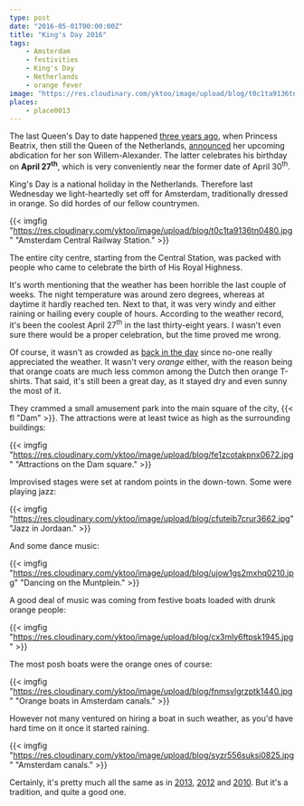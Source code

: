 ```yaml
---
type: post
date: "2016-05-01T00:00:00Z"
title: "King's Day 2016"
tags:
    - Amsterdam
    - festivities
    - King's Day
    - Netherlands
    - orange fever
image: "https://res.cloudinary.com/yktoo/image/upload/blog/t0c1ta9136tn0480.jpg"
places:
    - place0013
---
```


The last Queen's Day to date happened [three years ago](0184), when Princess Beatrix, then still the Queen of the Netherlands, [announced](0176) her upcoming abdication for her son Willem-Alexander. The latter celebrates his birthday on **April 27<sup>th</sup>**, which is very conveniently near the former date of April 30<sup>th</sup>.

<!--more-->

King's Day is a national holiday in the Netherlands. Therefore last Wednesday we light-heartedly set off for Amsterdam, traditionally dressed in orange. So did hordes of our fellow countrymen.

{{< imgfig "https://res.cloudinary.com/yktoo/image/upload/blog/t0c1ta9136tn0480.jpg" "Amsterdam Central Railway Station." >}}

The entire city centre, starting from the Central Station, was packed with people who came to celebrate the birth of His Royal Highness.

It's worth mentioning that the weather has been horrible the last couple of weeks. The night temperature was around zero degrees, whereas at daytime it hardly reached ten. Next to that, it was very windy and either raining or hailing every couple of hours. According to the weather record, it's been the coolest April 27<sup>th</sup> in the last thirty-eight years. I wasn't even sure there would be a proper celebration, but the time proved me wrong.

Of course, it wasn't as crowded as [back in the day](ru;0153) since no-one really appreciated the weather. It wasn't very *orange* either, with the reason being that orange coats are much less common among the Dutch then orange T-shirts. That said, it's still been a great day, as it stayed dry and even sunny the most of it.

They crammed a small amusement park into the main square of the city, {{< fl "Dam" >}}. The attractions were at least twice as high as the surrounding buildings:

{{< imgfig "https://res.cloudinary.com/yktoo/image/upload/blog/fe1zcotakpnx0672.jpg" "Attractions on the Dam square." >}}

Improvised stages were set at random points in the down-town. Some were playing jazz:

{{< imgfig "https://res.cloudinary.com/yktoo/image/upload/blog/cfuteib7crur3662.jpg" "Jazz in Jordaan." >}}

And some dance music:

{{< imgfig "https://res.cloudinary.com/yktoo/image/upload/blog/ujow1gs2mxhq0210.jpg" "Dancing on the Muntplein." >}}

A good deal of music was coming from festive boats loaded with drunk orange people:

{{< imgfig "https://res.cloudinary.com/yktoo/image/upload/blog/cx3mly6ftpsk1945.jpg" >}}

The most posh boats were the orange ones of course:

{{< imgfig "https://res.cloudinary.com/yktoo/image/upload/blog/fnmsvlgrzptk1440.jpg" "Orange boats in Amsterdam canals." >}}

However not many ventured on hiring a boat in such weather, as you'd have hard time on it once it started raining.

{{< imgfig "https://res.cloudinary.com/yktoo/image/upload/blog/syzr556suksi0825.jpg" "Amsterdam canals." >}}

Certainly, it's pretty much all the same as in [2013](0184), [2012](ru;0153) and [2010](ru;0052). But it's a tradition, and quite a good one.
